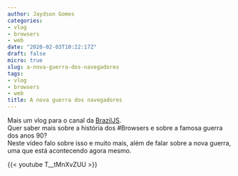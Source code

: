 ```yaml
---
author: Jaydson Gomes
categories:
- vlog
- browsers
- web
date: "2020-02-03T10:22:17Z"
draft: false
micro: true
slug: a-nova-guerra-dos-navegadores
tags:
- vlog
- browsers
- web
title: A nova guerra dos navegadores
---
```

Mais um vlog para o canal da [BrazilJS](https://www.youtube.com/user/BrazilJS).  
Quer saber mais sobre a história dos #Browsers e sobre a famosa guerra dos anos 90?  
Neste vídeo falo sobre isso e muito mais, além de falar sobre a nova guerra, uma que está acontecendo agora mesmo.  

{{< youtube T__tMnXvZUU >}}
